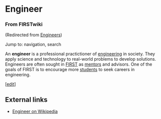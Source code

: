 # Engineer

### From FIRSTwiki

(Redirected from [Engineers](/index.php?title=Engineers&redirect=no
"Engineers" ))

Jump to: navigation, search

An **engineer** is a professional practictioner of
[engineering](/index.php/Engineering "Engineering" ) in society. They apply
science and technology to real-world problems to develop solutions. Engineers
are often sought in [FIRST](/index.php/FIRST "FIRST" ) as
[mentors](/index.php/Mentor "Mentor" ) and advisors. One of the goals of FIRST
is to encourage more [students](/index.php/Student "Student" ) to seek careers
in engineering.

[[edit](/index.php?title=Engineer&action=edit&section=1 "Edit section:
External links" )]

##  External links

  * [Engineer on Wikipedia](http://en.wikipedia.org/wiki/Engineer "http://en.wikipedia.org/wiki/Engineer" )

